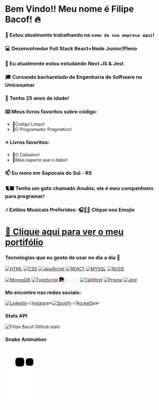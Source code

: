 # Bem Vindo!! Meu nome é Filipe Bacof! 🔥

### 🔭 Estou atualmente trabalhando na **`nome da sua empresa aqui`**!
### 💻 Desenvolvedor Full Stack React+Node Junior/Pleno
### 🌱 Eu atualmente estou estudando Next.JS & Jest
### 🎓 Cursando bacharelado de Engenharia de Software na Unicesumar
### 🎂 Tenho 25 anos de idade!
### ⌨️  Meus livros favoritos sobre código:
- 📘Código Limpo!
- 📙O Programador Pragmático!
### ⭐ Livros favoritos:
- 📗O Caibalion!
- 📓Mais esperto que o diabo!
### 📫 Eu moro em Sapucaia do Sul - RS
### 🐈‍⬛ Tenho um gato chamado Anubis, ele é meu companheiro para programar!
### 🎶 Estilos Musicais Preferidos: <a href="https://filipe-bacof.github.io/Musicas-Bacof/" target="_blank">🎧🍷🗿</a> Clique nos Emojis

# <a href="https://portifolio-filipe-bacof.vercel.app/" target="_blank">📎 Clique aqui para ver o meu portifólio</a>
### Tecnologias que eu gosto de usar no dia a dia 🔧
<div>
  <a href="https://developer.mozilla.org/en-US/docs/Web/HTML" target="_blank"><img align="center" alt="HTML" height="50" width="50" src="https://cdn.jsdelivr.net/gh/devicons/devicon/icons/html5/html5-original.svg" /></a>
  <a href="https://developer.mozilla.org/en-US/docs/Web/CSS" target="_blank"><img align="center" alt="CSS" height="50" width="50" src="https://cdn.jsdelivr.net/gh/devicons/devicon/icons/css3/css3-original.svg" /></a>
  <a href="https://developer.mozilla.org/en-US/docs/Web/JavaScript" target="_blank"><img align="center" alt="JavaScript" height="50" width="50" src="https://cdn.jsdelivr.net/gh/devicons/devicon/icons/javascript/javascript-original.svg" /></a>
  <a href="https://legacy.reactjs.org/docs" target="_blank"><img align="center" alt="REACT" height="50" width="50" src="https://cdn.jsdelivr.net/gh/devicons/devicon/icons/react/react-original.svg" /></a>
  <a href="https://dev.mysql.com/doc/" target="_blank"><img align="center" alt="MYSQL" height="50" width="50" src="https://cdn.jsdelivr.net/gh/devicons/devicon/icons/mysql/mysql-original.svg" /></a>
  <a href="https://nodejs.org/en/docs" target="_blank"><img align="center" alt="NODE" height="50" width="50" src="https://cdn.jsdelivr.net/gh/devicons/devicon/icons/nodejs/nodejs-original.svg" /></a>
  <br/><br/>
  <a href="https://www.mongodb.com/docs/" target="_blank"><img align="center" alt="MongoDB" height="50" width="50" src="https://cdn.jsdelivr.net/gh/devicons/devicon/icons/mongodb/mongodb-original.svg" /></a>
  <a href="https://www.typescriptlang.org/docs/" target="_blank"><img align="center" alt="TypeScript" height="50" width="50" src="https://cdn.jsdelivr.net/gh/devicons/devicon/icons/typescript/typescript-original.svg" /></a>
  <a href="https://nextjs.org/docs" target="_blank"><img align="center" alt="NextJS" height="50" width="50" src="https://cdn.jsdelivr.net/gh/devicons/devicon/icons/nextjs/nextjs-original.svg" style="filter: invert(100%);"/></a>
  <a href="https://tailwindcss.com/docs" target="_blank"><img align="center" alt="TailWind" height="50" width="50" src="https://cdn.jsdelivr.net/gh/devicons/devicon/icons/tailwindcss/tailwindcss-plain.svg" /></a>
  <a href="https://www.prisma.io/docs" target="_blank"><img align="center" alt="Prisma" height="50" width="50" src="https://cdn.worldvectorlogo.com/logos/prisma-3.svg"/></a>
  <a href="https://jestjs.io/docs/getting-started" target="_blank"><img align="center" alt="Jest" height="50" width="50" src="https://cdn.jsdelivr.net/gh/devicons/devicon/icons/jest/jest-plain.svg" /></a>
</div>

### Me encontre nas redes sociais:
<div style="display: flex; align-items: center">
  <a href="https://www.linkedin.com/in/filipe-bacof/" target="_blank"><img height="53px" width="53px" src="https://img.icons8.com/color/512/linkedin-circled--v1.png" alt="LinkedIn"></a>
  <a href="https://www.instagram.com/filipe.bacof/" target="_blank"><img height="45px" width="45px" src="https://cpaq.ufms.br/files/2022/03/Instagram-logo-free-download-PNG-e1647376733700.png" alt="Instagram" style="border-radius: 50%"></a>
  <a href="https://open.spotify.com/user/8k3a5mqfxtf78erfftdjjp03e" target="_blank"><img height="50px" width="50px" src="https://www.freepnglogos.com/uploads/spotify-logo-png/spotify-icon-green-logo-8.png" alt="Spotify"></a>
  <a href="https://app.rocketseat.com.br/me/filipe-bacof" target="_blank"><img height="47px" width="47px" src="https://avatars.githubusercontent.com/u/28929274?s=280&v=4" alt="RocketSeat" style="border-radius: 50%"></a>
</div>

### Stats API
![Filipe Bacof GitHub stats](https://github-readme-stats.vercel.app/api?username=Filipe-Bacof&show_icons=true&theme=transparent)

### Snake Animation
![Snake animation](https://github.com/Filipe-Bacof/Filipe-Bacof/blob/output/github-contribution-grid-snake.svg)
